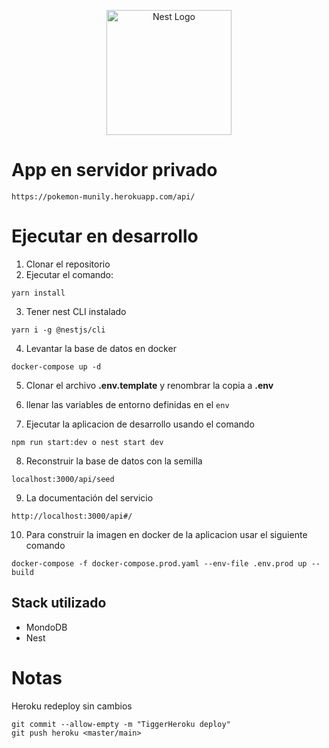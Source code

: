 <p align="center">
  <a href="http://nestjs.com/" target="blank"><img src="https://nestjs.com/img/logo-small.svg" width="200" alt="Nest Logo" /></a>
</p>

# App en servidor privado
```
https://pokemon-munily.herokuapp.com/api/
```

# Ejecutar en desarrollo
1. Clonar el repositorio
2. Ejecutar el comando:
```
yarn install
```
3. Tener nest CLI instalado
```
yarn i -g @nestjs/cli
```

4. Levantar la base de datos en docker
```
docker-compose up -d
```

5. Clonar el archivo __.env.template__  y renombrar la copia a __.env__

6. llenar las variables de entorno definidas en el ```env```

7. Ejecutar la aplicacion de desarrollo usando el comando 
```
npm run start:dev o nest start dev
```

8. Reconstruir la base de datos con la semilla 
```
localhost:3000/api/seed
```

9. La documentación del servicio
```
http://localhost:3000/api#/
```

10. Para construir la imagen en docker de la aplicacion usar el siguiente comando
```
docker-compose -f docker-compose.prod.yaml --env-file .env.prod up --build
```

## Stack utilizado
* MondoDB
* Nest

# Notas
Heroku redeploy sin cambios
```
git commit --allow-empty -m "TiggerHeroku deploy"
git push heroku <master/main>
```